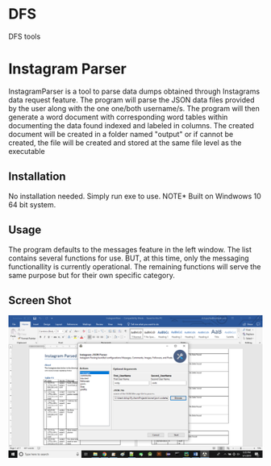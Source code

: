 # DFS
DFS tools

# Instagram Parser

InstagramParser is a tool to parse data dumps obtained through Instagrams data request feature.
The program will parse the JSON data files provided by the user along with the one  one/both username/s. The program will then generate a word document with corresponding word tables within documenting the data found indexed and labeled in columns. The created document will be created in a folder named "output" or if cannot be created, the file will be created and stored at the same file level as the executable

## Installation

No installation needed. Simply run exe to use. NOTE* Built on Windwows 10 64 bit system.

## Usage

The program defaults to the messages feature in the left window. The list contains several functions for use. BUT, at this time, only the messaging functionallity is currently operational. The remaining functions will serve the same purpose but for their own specific category. 




## Screen Shot

![Image of Tool](screenshots/instaParserDist.png)
